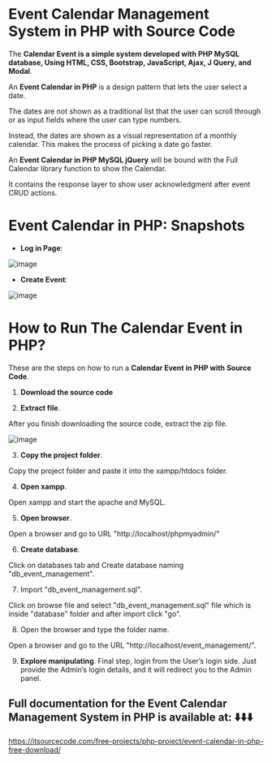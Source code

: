 # Event Calendar Management System in PHP with Source Code

The **Calendar Event is a simple system developed with PHP MySQL database, Using HTML, CSS, Bootstrap, JavaScript, Ajax, J Query, and Modal**.

An **Event Calendar in PHP** is a design pattern that lets the user select a date.

The dates are not shown as a traditional list that the user can scroll through or as input fields where the user can type numbers.

Instead, the dates are shown as a visual representation of a monthly calendar. This makes the process of picking a date go faster.

An **Event Calendar in PHP MySQL jQuery** will be bound with the Full Calendar library function to show the Calendar.

It contains the response layer to show user acknowledgment after event CRUD actions.

# Event Calendar in PHP: Snapshots

* **Log in Page**:

![image](https://github.com/user-attachments/assets/917a4154-fe46-4e60-8fd9-93a665840557)


*  **Create Event**:
  
  ![image](https://github.com/user-attachments/assets/380f3dcf-4146-4205-87d2-39ef70b21b6f)


# How to Run The Calendar Event in PHP?

These are the steps on how to run a **Calendar Event in PHP with Source Code**.

1. **Download the source code**

2.  **Extract file**.

After you finish downloading the source code, extract the zip file.

![image](https://github.com/user-attachments/assets/bee3ddfa-7a55-4837-a428-3eab038089c9)

3. **Copy the project folder**.

Copy the project folder and paste it into the xampp/htdocs folder.

4. **Open xampp**.

Open xampp and start the apache and MySQL.

5. **Open browser**.

Open a browser and go to URL "http://localhost/phpmyadmin/"

6. **Create database**.

Click on databases tab and Create database naming "db_event_management".

7. Import "db_event_management.sql".

Click on browse file and select "db_event_management.sql" file which is inside "database" folder and after import click "go".

8. Open the browser and type the folder name.

Open a browser and go to the URL "http://localhost/event_management/".

9. **Explore manipulating**.
Final step, login from the User’s login side. Just provide the Admin’s login details, and it will redirect you to the Admin panel.

## Full documentation for the Event Calendar Management System in PHP is available at: ⬇️⬇️⬇️
https://itsourcecode.com/free-projects/php-project/event-calendar-in-php-free-download/








